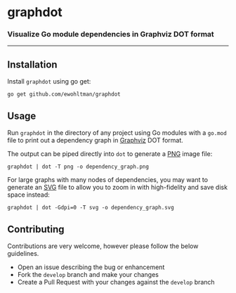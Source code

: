 # graphdot

### Visualize Go module dependencies in Graphviz DOT format

----

## Installation
Install `graphdot` using go get:

`go get github.com/ewohltman/graphdot`

## Usage
Run `graphdot` in the directory of any project using Go modules with a `go.mod`
file to print out a dependency graph in [Graphviz](https://www.graphviz.org/)
DOT format.

The output can be piped directly into `dot` to generate a
[PNG](https://en.wikipedia.org/wiki/Portable_Network_Graphics) image file:

`graphdot | dot -T png -o dependency_graph.png`

For large graphs with many nodes of dependencies, you may want to generate an
[SVG](https://en.wikipedia.org/wiki/Scalable_Vector_Graphics) file to allow you
to zoom in with high-fidelity and save disk space instead:

`graphdot | dot -Gdpi=0 -T svg -o dependency_graph.svg`

## Contributing

Contributions are very welcome, however please follow the below guidelines.

* Open an issue describing the bug or enhancement
* Fork the `develop` branch and make your changes
* Create a Pull Request with your changes against the `develop` branch
